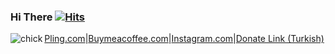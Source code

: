 ### Hi There [![Hits](https://hits.sh/github.com/m3tozz.svg)](https://hits.sh/github.com/m3tozz/)
<img src="https://github.com/m3tozz/m3tozz/assets/79897762/360622fa-fe21-4987-b914-7810cb9f17b7" alt="chick" align="left" /><a href="https://www.pling.com/u/m3tozz/products">Pling.com</a>|<a href="https://www.buymeacoffee.com/m3tozz/">Buymeacoffee.com</a>|<a href="https://www.instagram.com/metinzuhree/">Instagram.com</a>|<a href="https://kreosus.com/m3tozzch4rm">Donate Link (Turkish)
